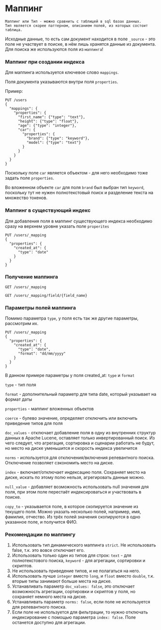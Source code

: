 # Маппинг

    Маппинг или Тип - можно сравнить с таблицей в sql базах данных. 
    Тип является скорее паттерном, описанием полей, из которых состоит таблица.

Исходные данные, то есть сам документ находится в поле `_source` - 
это поле не участвует в поиске, в нём лишь хранятся данные из документа.
Для поиска же используются поля из `маппинга`!

### Маппинг при создании индекса

Для маппинга используется ключевое слово `mappings`.

Поля документа указываются внутри поля `properties`.

Пример:

```http
PUT /users
{
  "mappings": {
    "properties": {
      "first_name": {"type": "text"},
      "height": {"type": "float"},
      "age": {"type": "integer"},
      "car": {
        "properties": {
          "brand": {"type": "keyword"},
          "model": {"type": "text"}
        }
      }
    }
  }
}
```

Поскольку поле `car` является объектом - для него необходимо тоже задать поле `properties`.

Во вложенном объекте `car` для поля `brand` был выбран тип `keyword`,
поскольку тут не нужен полнотекстовый поиск и разделение текста на множество токенов.

### Маппинг в существующий индекс

Для добавления поля в маппинг существующего индекса необходимо сразу на верхнем уровне указать поле `properites`

```http
PUT /users/_mapping
{
  "properties": {
    "created_at": {
      "type": "date"
    }
  }
}
```

### Получение маппинга

```
GET /users/_mapping
```

```
GET /users/_mapping/field/{field_name}
```

### Параметры полей маппинга

Помимо параметра `type`, у поля есть так же другие параметры, рассмотрим их.
```http
PUT /users/_mapping
{
  "properties": {
    "created_at": {
      "type": "date",
      "format": "dd/mm/yyyy"
    }
  }
}
```

В данном примере параметры у поля created_at: `type` и `format`

`type` - тип поля

`format` - дополнительный параметр для типа date, который указывает на формат даты

`properties` - маппинг вложенных объектов

`coerce` - булево значение, определяет отключить или включить приведение типов для поля

`doc_values` - отключает добавление поля в одну из внутренних структур данных
    в Apache Lucene, оставляет только инвертированный поиск. 
    Из чего следует, что агрегация, сортировка и сценарии работать не будут,
    но место на диске уменьшится и скорость индекса увеличится

`norms` - используется для отключения/включения релевантного поиска. 
    Отключение позволяет сэкономить место на диске.

`index` - включает/отключает индексацию поля. Сохраняет место на диске,
    искать по этому полю нельзя, агрегировать данные можно.

`null_value` - добавляет возможность использовать null значения для поля,
    при этом поле перестаёт индексироваться и участвовать в поиске.

`copy_to` - указывается поле, в которое скопируется значение из текущего поля.
Можно указать несколько полей, например, имя, фамилия, отчество.
Из трёх полей значения скопируются в одно указанное поле, и получится ФИО.

### Рекомендации по маппингу

1. Использовать тип динамического маппинга `strict`. Не использовать false, т.к. это вовсе отключает его.
2. Использовать только один из типов для строк: `text` - для полнотекстового поиска, `keyword` - для агрегации, сортировки и скриптов.
3. Не использовать приведение типов, и не полагаться на него.
4. Использовать лучше `integer` вместо `long`, и `float` вместо `double`, т.к. вторые типы занимают больше места на диске.
5. Устанавливать параметр `doc_values: false`, это отключает возможность агрегации, сортировки и скриптов у поля, но сохраняет немного места на диске.
6. Устанавливать параметр `norms: false`, если поле не используется для релевантного поиска.
7. Если поле не используется для фильтрации, то нужно отключать индексирование с помощью параметра `index: false`. Поле останется доступно для агрегации.
